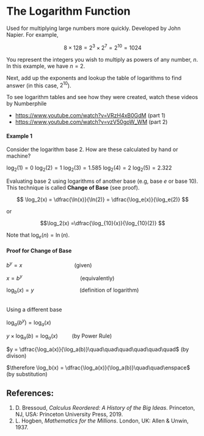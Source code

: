 # The Logarithm Function

Used for multiplying large numbers more quickly. Developed by John Napier. For example,

$$8 \times 128 = 2^3 \times 2^7 = 2 ^ {10} = 1024$$

You represent the integers you wish to multiply as powers of any number, $n$. In this example, we have $n=2$. 

Next, add up the exponents and lookup the table of logarithms to find answer (in this case, $2^{10}$).

To see logarithm tables and see how they were created, watch these videos by Numberphile
- https://www.youtube.com/watch?v=VRzH4xB0GdM (part 1)
- https://www.youtube.com/watch?v=vzV50goW_WM (part 2)

#### Example 1

Consider the logarithm base 2. How are these calculated by hand or machine?

$\log_2(1) = 0$
$\log_2(2) = 1$
$\log_2(3) = 1.585$
$\log_2(4) = 2$
$\log_2(5) = 2.322$

Evaluating base 2 using logarithms of another base (e.g, base $e$ or base $10$). This technique is called **Change of Base** (see proof).

$$ \log_2(x) = \dfrac{\ln(x)}{\ln(2)} = \dfrac{\log_e(x)}{\log_e(2)} $$

or

$$\log_2(x) =\dfrac{\log_{10}(x)}{\log_{10}(2)} $$

Note that $\log_e(n) = \ln(n)$.

#### Proof for Change of Base

$b^y = x\quad\quad\quad\quad\quad\quad\quad\quad$ (given)

$x = b^y\quad\quad\quad\quad\quad\quad\quad\quad\enspace\enspace$ (equivalently)

$\log_b(x) = y \quad\quad\quad\quad\quad\quad\quad$ (definition of logarithm)

<br/>Using a different base

$\log_a(b^y) = \log_a(x)$

$y \times \log_a(b) = \log_a(x)\quad\quad$  (by Power Rule)

$y = \dfrac{\log_a(x)}{\log_a(b)}\quad\quad\quad\quad\quad\quad$ (by divison)

$\therefore \log_b(x) = \dfrac{\log_a(x)}{\log_a(b)}\quad\quad\enspace$ (by substitution)

## References:
1. D. Bressoud, *Calculus Reordered: A History of the Big Ideas*. Princeton, NJ, USA: Princeton University Press, 2019.
2. L. Hogben, *Mathematics for the Millions*. London, UK: Allen & Unwin, 1937.